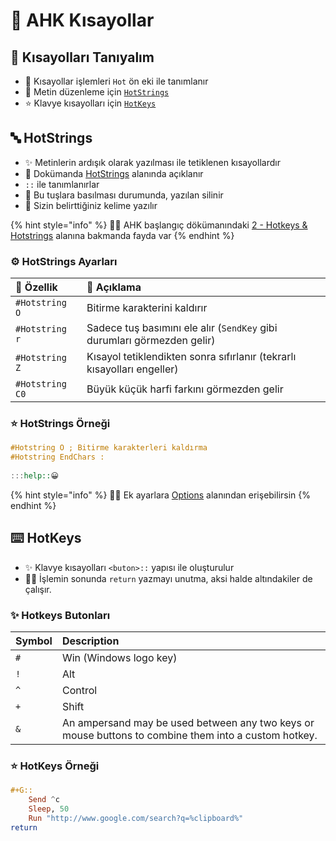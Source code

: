 # 💞 AHK Kısayollar

## 🔰 Kısayolları Tanıyalım

* 🧱 Kısayollar işlemleri `Hot` ön eki ile tanımlanır
* 💫 Metin düzenleme için [`HotStrings`](https://www.autohotkey.com/docs/Hotstrings.htm)
* ⭐ Klavye kısayolları için [`HotKeys`](https://www.autohotkey.com/docs/commands/Hotkey.htm)

## 🔤 HotStrings

* ✨ Metinlerin ardışık olarak yazılması ile tetiklenen kısayollardır
* 📃 Dokümanda [HotStrings](https://www.autohotkey.com/docs/commands/_Hotstring.htm) alanında açıklanır
* `::` ile tanımlanırlar
* 🧹 Bu tuşlara basılması durumunda, yazılan silinir
* 🛒 Sizin belirttiğiniz kelime yazılır

{% hint style="info" %}
‍🧙‍♂ AHK başlangıç dökümanındaki [2 - Hotkeys & Hotstrings](https://www.autohotkey.com/docs/Tutorial.htm#s2) alanına bakmanda fayda var
{% endhint %}

### ⚙️ HotStrings Ayarları

| 💎 Özellik | 📑 Açıklama |
| :--- | :--- |
| `#Hotstring O` | Bitirme karakterini kaldırır |
| `#Hotstring r` | Sadece tuş basımını ele alır \(`SendKey` gibi durumları görmezden gelir\) |
| `#Hotstring Z` | Kısayol tetiklendikten sonra sıfırlanır \(tekrarlı kısayolları engeller\) |
| `#Hotstring C0` | Büyük küçük harfi farkını görmezden gelir |

### ⭐ HotStrings Örneği

```haskell
#Hotstring O ; Bitirme karakterleri kaldırma
#Hotstring EndChars :
    
:::help::😀
```

{% hint style="info" %}
🧙‍♂️️ Ek ayarlara [Options](https://www.autohotkey.com/docs/Hotstrings.htm#Options) alanından erişebilirsin
{% endhint %}

## ⌨️ HotKeys

* ✨ Klavye kısayolları `<buton>::` yapısı ile oluşturulur
* 👮‍♂️ İşlemin sonunda `return` yazmayı unutma, aksi halde altındakiler de çalışır.

### ✨ Hotkeys Butonları

| Symbol | Description |
| :--- | :--- |
| `#` | Win \(Windows logo key\) |
| `!` | Alt |
| `^` | Control |
| `+` | Shift |
| `&` | An ampersand may be used between any two keys or mouse buttons to combine them into a custom hotkey. |

### ⭐ HotKeys Örneği

```haskell
#+G::
    Send ^c
    Sleep, 50
    Run "http://www.google.com/search?q=%clipboard%"
return
```

